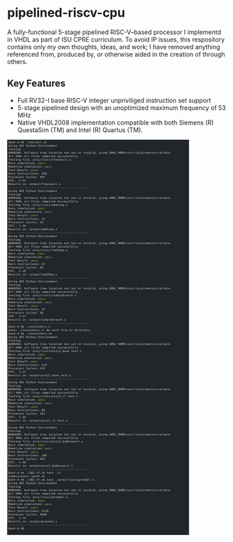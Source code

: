 # pipelined-riscv-cpu
A fully-functional 5-stage pipelined RISC-V–based processor I implementd in VHDL as part of ISU CPRE curriculum. To avoid IP issues, this respository contains only my own thoughts, ideas, and work; I have removed anything referenced from, produced by, or otherwise aided in the creation of through others.

## Key Features
- Full RV32-I base RISC-V integer unpriviliged instruction set support
- 5-stage pipelined design with an unoptimized maximum frequency of 53 MHz
- Native VHDL2008 implementation compatible with both Siemens (R) QuestaSim (TM) and Intel (R) Quartus (TM).

![hw_all_tests_passing_on_VDI](hw_all_tests_passing_on_VDI.png)

